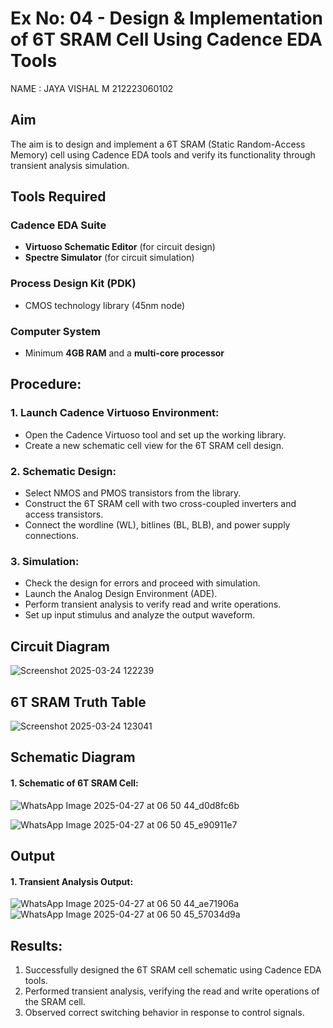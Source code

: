 # Ex No: 04 - Design & Implementation of 6T SRAM Cell Using Cadence EDA Tools
NAME : JAYA VISHAL M
212223060102
## Aim
The aim is to design and implement a 6T SRAM (Static Random-Access Memory) cell using Cadence EDA tools and verify its functionality through transient analysis simulation.

## Tools Required

### Cadence EDA Suite
- **Virtuoso Schematic Editor** (for circuit design)
- **Spectre Simulator** (for circuit simulation)

### Process Design Kit (PDK)
- CMOS technology library (45nm node)  

### Computer System
- Minimum **4GB RAM** and a **multi-core processor**

## Procedure:
### 1. Launch Cadence Virtuoso Environment:
   - Open the Cadence Virtuoso tool and set up the working library.
   - Create a new schematic cell view for the 6T SRAM cell design.

### 2. Schematic Design:
   - Select NMOS and PMOS transistors from the library.
   - Construct the 6T SRAM cell with two cross-coupled inverters and access transistors.
   - Connect the wordline (WL), bitlines (BL, BLB), and power supply connections.

### 3. Simulation:
   - Check the design for errors and proceed with simulation.
   - Launch the Analog Design Environment (ADE).
   - Perform transient analysis to verify read and write operations.
   - Set up input stimulus and analyze the output waveform.

## Circuit Diagram

![Screenshot 2025-03-24 122239](https://github.com/user-attachments/assets/c22930fc-f396-4787-807d-51088ad7959e)


## 6T SRAM Truth Table

![Screenshot 2025-03-24 123041](https://github.com/user-attachments/assets/29a8a036-d65d-4a25-ba18-3f1f0e358576)


## Schematic Diagram

#### 1. Schematic of 6T SRAM Cell:

   ![WhatsApp Image 2025-04-27 at 06 50 44_d0d8fc6b](https://github.com/user-attachments/assets/261ea585-28ba-4f30-bd51-4042045e6bb5)


![WhatsApp Image 2025-04-27 at 06 50 45_e90911e7](https://github.com/user-attachments/assets/14f243d9-653f-4f96-9942-fff705bbc301)



## Output
#### 1. Transient Analysis Output:

  ![WhatsApp Image 2025-04-27 at 06 50 44_ae71906a](https://github.com/user-attachments/assets/500d8cad-13cb-4032-bc14-fc44b850f70b)
  ![WhatsApp Image 2025-04-27 at 06 50 45_57034d9a](https://github.com/user-attachments/assets/36d4e6ef-6e22-4537-bd08-51c7dc1c474f)




## Results:
1. Successfully designed the 6T SRAM cell schematic using Cadence EDA tools.
2. Performed transient analysis, verifying the read and write operations of the SRAM cell.
3. Observed correct switching behavior in response to control signals.



